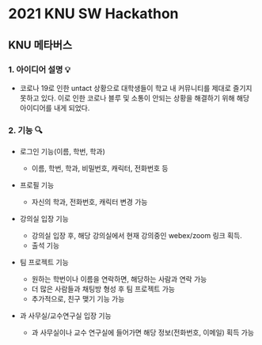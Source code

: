 # 2021 KNU SW Hackathon

## KNU 메타버스

### 1. 아이디어 설명 :bulb:
- 코로나 19로 인한 untact 상황으로 대학생들이 학교 내 커뮤니티를 제대로 즐기지 못하고 있다. 이로 인한 코로나 블루 및 소통이 안되는 상황을 해결하기 위해 해당 아이디어를 내게 되었다.


### 2. 기능 :mag:
- 로그인 기능(이름, 학번, 학과)
  - 이름, 학번, 학과, 비밀번호, 캐릭터, 전화번호 등

- 프로필 기능
  - 자신의 학과, 전화번호, 캐릭터 변경 가능

- 강의실 입장 기능
  - 강의실 입장 후, 해당 강의실에서 현재 강의중인 webex/zoom 링크 획득.
  - 출석 기능

- 팀 프로젝트 기능
  - 원하는 학번이나 이름을 연락하면, 해당하는 사람과 연락 가능
  - 더 많은 사람들과 채팅방 형성 후 팀 프로젝트 가능
  - 추가적으로, 친구 맺기 기능 가능

- 과 사무실/교수연구실 입장 기능
  - 과 사무실이나 교수 연구실에 들어가면 해당 정보(전화번호, 이메일) 획득 가능
